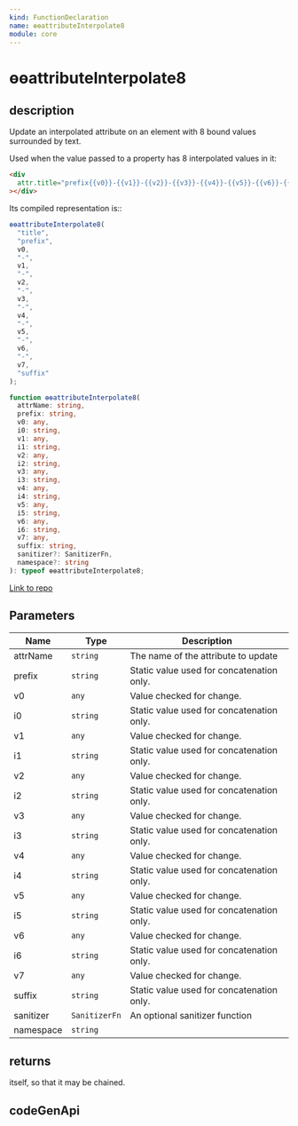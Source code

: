 ```yaml
---
kind: FunctionDeclaration
name: ɵɵattributeInterpolate8
module: core
---
```


# ɵɵattributeInterpolate8

## description

Update an interpolated attribute on an element with 8 bound values surrounded by text.

Used when the value passed to a property has 8 interpolated values in it:

```html
<div
  attr.title="prefix{{v0}}-{{v1}}-{{v2}}-{{v3}}-{{v4}}-{{v5}}-{{v6}}-{{v7}}suffix"
></div>
```

Its compiled representation is::

```ts
ɵɵattributeInterpolate8(
  "title",
  "prefix",
  v0,
  "-",
  v1,
  "-",
  v2,
  "-",
  v3,
  "-",
  v4,
  "-",
  v5,
  "-",
  v6,
  "-",
  v7,
  "suffix"
);
```

```ts
function ɵɵattributeInterpolate8(
  attrName: string,
  prefix: string,
  v0: any,
  i0: string,
  v1: any,
  i1: string,
  v2: any,
  i2: string,
  v3: any,
  i3: string,
  v4: any,
  i4: string,
  v5: any,
  i5: string,
  v6: any,
  i6: string,
  v7: any,
  suffix: string,
  sanitizer?: SanitizerFn,
  namespace?: string
): typeof ɵɵattributeInterpolate8;
```

[Link to repo](https://github.com/timdeschryver/angular/blob/master/packages/core/src/render3/instructions/attribute_interpolation.ts#L387-L403)

## Parameters

| Name      | Type          | Description                               |
| --------- | ------------- | ----------------------------------------- |
| attrName  | `string`      | The name of the attribute to update       |
| prefix    | `string`      | Static value used for concatenation only. |
| v0        | `any`         | Value checked for change.                 |
| i0        | `string`      | Static value used for concatenation only. |
| v1        | `any`         | Value checked for change.                 |
| i1        | `string`      | Static value used for concatenation only. |
| v2        | `any`         | Value checked for change.                 |
| i2        | `string`      | Static value used for concatenation only. |
| v3        | `any`         | Value checked for change.                 |
| i3        | `string`      | Static value used for concatenation only. |
| v4        | `any`         | Value checked for change.                 |
| i4        | `string`      | Static value used for concatenation only. |
| v5        | `any`         | Value checked for change.                 |
| i5        | `string`      | Static value used for concatenation only. |
| v6        | `any`         | Value checked for change.                 |
| i6        | `string`      | Static value used for concatenation only. |
| v7        | `any`         | Value checked for change.                 |
| suffix    | `string`      | Static value used for concatenation only. |
| sanitizer | `SanitizerFn` | An optional sanitizer function            |
| namespace | `string`      |                                           |

## returns

itself, so that it may be chained.

## codeGenApi
